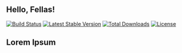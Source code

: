 ## Hello, Fellas!

[![Build Status](https://travis-ci.com/kingmaster772/php-database-connector.svg?branch=master)](https://travis-ci.com/kingmaster772/php-database-connector)
[![Latest Stable Version](https://poser.pugx.org/kingmaster772/php-database-connector/v/stable)](https://packagist.org/packages/kingmaster772/php-database-connector)
[![Total Downloads](https://poser.pugx.org/kingmaster772/php-database-connector/downloads)](https://packagist.org/packages/kingmaster772/php-database-connector)
[![License](https://poser.pugx.org/kingmaster772/php-database-connector/license)](https://packagist.org/packages/kingmaster772/php-database-connector)

## Lorem Ipsum